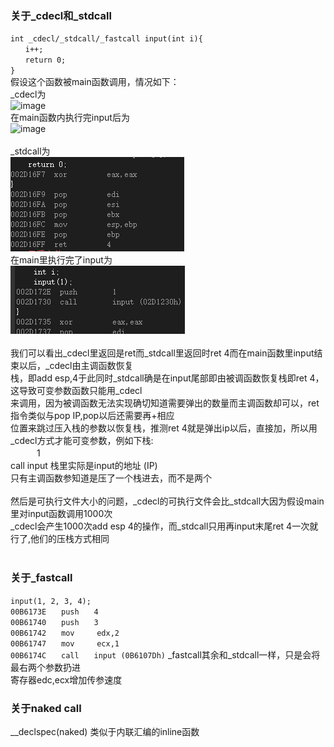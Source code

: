 ### 关于_cdecl和_stdcall
`int _cdecl/_stdcall/_fastcall input(int i){`<br>
`　　i++;`<br>
`　　return 0;`<br>
`}`<br>
假设这个函数被main函数调用，情况如下：<br>
\_cdecl为<br>
![image](https://user-images.githubusercontent.com/26924058/51824332-ef28dd80-231c-11e9-9e72-aa7ceeecd7c3.png)<br>
在main函数内执行完input后为<br>
![image](https://user-images.githubusercontent.com/26924058/51824375-0798f800-231d-11e9-8bd5-88de6536b2b7.png)<br>
<br>
\_stdcall为<br>
![image](https://github.com/yeeeex/black-hole/blob/master/Programming%20Applications%20for%20Microsoft%20Windows/pictures/1.png)<br>
在main里执行完了input为<br>
![image](https://github.com/yeeeex/black-hole/blob/master/Programming%20Applications%20for%20Microsoft%20Windows/pictures/2.png)<br>
<br>
我们可以看出\_cdecl里返回是ret而\_stdcall里返回时ret 4而在main函数里input结束以后，\_cdecl由主调函数恢复<br>
栈，即add esp,4于此同时\_stdcall确是在input尾部即由被调函数恢复栈即ret 4，这导致可变参数函数只能用\_cdecl<br>
来调用，因为被调函数无法实现确切知道需要弹出的数量而主调函数却可以，ret指令类似与pop IP,pop以后还需要再+相应<br>
位置来跳过压入栈的参数以恢复栈，推测ret 4就是弹出ip以后，直接加，所以用\_cdecl方式才能可变参数，例如下栈:<br>
　　　1<br>
call input   栈里实际是input的地址 (IP)<br>
只有主调函数参知道是压了一个栈进去，而不是两个<br>
<br>
然后是可执行文件大小的问题，\_cdecl的可执行文件会比\_stdcall大因为假设main里对input函数调用1000次<br>
\_cdecl会产生1000次add esp 4的操作，而\_stdcall只用再input末尾ret 4一次就行了,他们的压栈方式相同<br>
<br>
### 关于_fastcall
`input(1, 2, 3, 4);`<br>
`00B6173E　　push　　4`<br>
`00B61740　　push　　3` <br>
`00B61742　　mov　　　edx,2` <br>
`00B61747　　mov　　　ecx,1`  <br>
`00B6174C　　call　　input (0B6107Dh)`  _fastcall其余和_stdcall一样，只是会将最右两个参数扔进<br>
寄存器edc,ecx增加传参速度

### 关于naked call
__declspec(naked) 类似于内联汇编的inline函数
